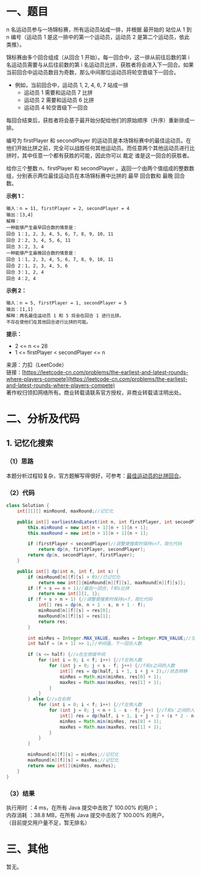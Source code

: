 # 一、题目
n 名运动员参与一场锦标赛，所有运动员站成一排，并根据 最开始的 站位从 1 到 n 编号（运动员 1 是这一排中的第一个运动员，运动员 2 是第二个运动员，依此类推）。    
    
锦标赛由多个回合组成（从回合 1 开始）。每一回合中，这一排从前往后数的第 i 名运动员需要与从后往前数的第 i 名运动员比拼，获胜者将会进入下一回合。如果当前回合中运动员数目为奇数，那么中间那位运动员将轮空晋级下一回合。    
    
- 例如，当前回合中，运动员 1, 2, 4, 6, 7 站成一排
    - 运动员 1 需要和运动员 7 比拼
    - 运动员 2 需要和运动员 6 比拼
    - 运动员 4 轮空晋级下一回合
     
每回合结束后，获胜者将会基于最开始分配给他们的原始顺序（升序）重新排成一排。     
     
编号为 firstPlayer 和 secondPlayer 的运动员是本场锦标赛中的最佳运动员。在他们开始比拼之前，完全可以战胜任何其他运动员。而任意两个其他运动员进行比拼时，其中任意一个都有获胜的可能，因此你可以 裁定 谁是这一回合的获胜者。    
    
给你三个整数 n、firstPlayer 和 secondPlayer 。返回一个由两个值组成的整数数组，分别表示两位最佳运动员在本场锦标赛中比拼的 最早 回合数和 最晚 回合数。    
    
**示例 1：**    
```
输入：n = 11, firstPlayer = 2, secondPlayer = 4
输出：[3,4]
解释：
一种能够产生最早回合数的情景是：
回合 1：1, 2, 3, 4, 5, 6, 7, 8, 9, 10, 11
回合 2：2, 3, 4, 5, 6, 11
回合 3：2, 3, 4
一种能够产生最晚回合数的情景是：
回合 1：1, 2, 3, 4, 5, 6, 7, 8, 9, 10, 11
回合 2：1, 2, 3, 4, 5, 6
回合 3：1, 2, 4
回合 4：2, 4
```
**示例 2：**    
```
输入：n = 5, firstPlayer = 1, secondPlayer = 5
输出：[1,1]
解释：两名最佳运动员 1 和 5 将会在回合 1 进行比拼。
不存在使他们在其他回合进行比拼的可能。
```
**提示：**   
- 2 <= n <= 28
- 1 <= firstPlayer < secondPlayer <= n
     
     
来源：力扣（LeetCode）    
链接：[https://leetcode-cn.com/problems/the-earliest-and-latest-rounds-where-players-compete](https://leetcode-cn.com/problems/the-earliest-and-latest-rounds-where-players-compete)    
著作权归领扣网络所有。商业转载请联系官方授权，非商业转载请注明出处。    
# 二、分析及代码    
## 1. 记忆化搜索
### （1）思路
本题分析过程较复杂，官方题解写得很好，可参考：[最佳运动员的比拼回合](https://leetcode-cn.com/problems/the-earliest-and-latest-rounds-where-players-compete/solution/zui-jia-yun-dong-yuan-de-bi-pin-hui-he-b-lhuo/)。
### （2）代码
```java
class Solution {
    int[][][] minRound, maxRound;//记忆化

    public int[] earliestAndLatest(int n, int firstPlayer, int secondPlayer) {
        this.minRound = new int[n + 1][n + 1][n + 1];
        this.maxRound = new int[n + 1][n + 1][n + 1];

        if (firstPlayer < secondPlayer)//调整使搜索时保持s<f，简化代码
            return dp(n, firstPlayer, secondPlayer);
        return dp(n, secondPlayer, firstPlayer);
    }

    public int[] dp(int n, int f, int s) {
        if (minRound[n][f][s] > 0)//已记忆化
            return new int[]{minRound[n][f][s], maxRound[n][f][s]};
        if (f + s == n + 1)//最后一回合，f和s比拼
            return new int[]{1, 1};
        if (f + s > n + 1) {//调整使搜索时保持s<f，简化代码
            int[] res = dp(n, n + 1 - s, n + 1 - f);
            minRound[n][f][s] = res[0];
            maxRound[n][f][s] = res[1];
            return res;
        }

        int minRes = Integer.MAX_VALUE, maxRes = Integer.MIN_VALUE;//当前情况下最小、最大回合计算结果
        int half = (n + 1) >> 1;//中间值，下一回合人数

        if (s <= half) {//s在左侧或中间
            for (int i = 0; i < f; i++) {//f左侧人数
                for (int j = 0; j < s - f; j++) {//f和s之间的人数
                    int[] res = dp(half, i + 1, i + j + 2);//状态转移
                    minRes = Math.min(minRes, res[0] + 1);
                    maxRes = Math.max(maxRes, res[1] + 1);
                }
            }
        } else {//s在右侧
            for (int i = 0; i < f; i++) {//f左侧人数
                for (int j = 0; j < n + 1 - s - f; j++) {//f和s'之间的人数
                    int[] res = dp(half, i + 1, i + j + 2 + (s * 2 - n - 1) / 2);//状态转移
                    minRes = Math.min(minRes, res[0] + 1);
                    maxRes = Math.max(maxRes, res[1] + 1);
                }
            }
        }

        minRound[n][f][s] = minRes;//记忆化
        maxRound[n][f][s] = maxRes;//记忆化
        return new int[]{minRes, maxRes};
    }
}
```
### （3）结果
执行用时 ：4 ms，在所有 Java 提交中击败了 100.00% 的用户；    
内存消耗 ：38.8 MB，在所有 Java 提交中击败了 100.00% 的用户。      
（目前提交用户量不足，暂无排名）       
# 三、其他
暂无。  
